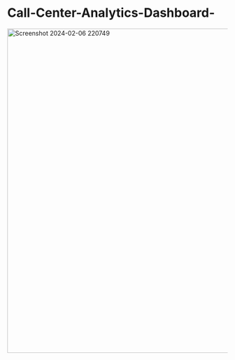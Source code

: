 # Call-Center-Analytics-Dashboard-
<img width="741" alt="Screenshot 2024-02-06 220749" src="https://github.com/Rima-tech/Call-Center-Analytics-Dashboard-/assets/56336493/595a89d0-9a6d-4ddd-8505-ab687cb66b9d">
